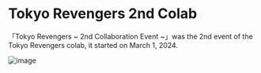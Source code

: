 # Tokyo Revengers 2nd Colab
「Tokyo Revengers ~ 2nd Collaboration Event ~」was the 2nd event of the Tokyo Revengers colab, it started on March 1, 2024.

![image](https://github.com/user-attachments/assets/4b2a1dc4-f057-4914-88e0-c4795c9381cf)
